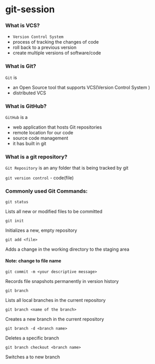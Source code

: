 # git-session

### What is VCS?
- ```Version Control System```
- process of tracking the changes of code
- roll back to a previous version
- create multiple versions of software/code
 


### What is Git?
```Git``` is 
- an Open Source tool that supports VCS(Version Control System )
- distributed VCS


### What is GitHub?
```GitHub``` is a 
- web application that hosts Git repositories
- remote location for our code
- source code management
- it has built in git

### What is a git repository? 
```Git Repository``` is an any folder that is being tracked by git

```git version control``` - code(file)

### Commonly used Git Commands:

```
git status
```
Lists all new or modified files to be committed


```
git init
```
Initializes a new, empty repository

```
git add <file>
```
Adds a change in the working directory to the staging area
#### Note: change <file> to file name

```
git commit -m <your descriptive message>
```
Records file snapshots permanently in version history
```
git branch
```
Lists all local branches in the current repository

``` 
git branch <name of the branch>
```
Creates a new branch in the current repository

```
git branch -d <branch name>
```
Deletes a specific branch

```
git branch checkout <branch name>
```
Switches a to new branch